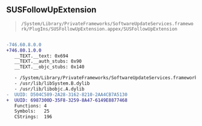 ## SUSFollowUpExtension

> `/System/Library/PrivateFrameworks/SoftwareUpdateServices.framework/PlugIns/SUSFollowUpExtension.appex/SUSFollowUpExtension`

```diff

-746.60.8.0.0
+746.80.1.0.0
   __TEXT.__text: 0x694
   __TEXT.__auth_stubs: 0x90
   __TEXT.__objc_stubs: 0x140

   - /System/Library/PrivateFrameworks/SoftwareUpdateServices.framework/SoftwareUpdateServices
   - /usr/lib/libSystem.B.dylib
   - /usr/lib/libobjc.A.dylib
-  UUID: D504C589-2A28-3162-8210-2AA4CB7A5130
+  UUID: 6987300D-35F8-3259-8A47-6149E8877468
   Functions: 4
   Symbols:   25
   CStrings:  196

```
